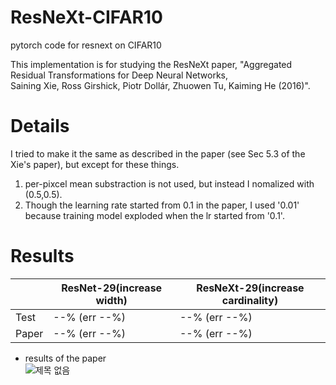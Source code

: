 # ResNeXt-CIFAR10
pytorch code for resnext on CIFAR10

This implementation is for studying the ResNeXt paper, "Aggregated Residual Transformations for Deep Neural Networks, \
Saining Xie, Ross Girshick, Piotr Dollár, Zhuowen Tu, Kaiming He (2016)".


# Details
I tried to make it the same as described in the paper (see Sec 5.3 of the Xie's paper), but except for these things.
1. per-pixcel mean substraction is not used, but instead I nomalized with (0.5,0.5).
2. Though the learning rate started from  0.1 in the paper, I used '0.01' because training model exploded when the lr started from '0.1'.

# Results
||ResNet-29(increase width)|ResNeXt-29(increase cardinality)|
|------|---|---|
|Test|--% (err --%)|--% (err --%)|
|Paper|--% (err --%)|--% (err --%)|

* results of the paper<br/>
![제목 없음](https://user-images.githubusercontent.com/20814465/124236121-0ead3b80-db51-11eb-9b2f-cbb8b63363ec.png)
